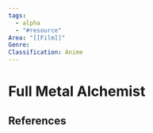 ```yaml
---
tags:
  - alpha
  - "#resource"
Area: "[[Film]]"
Genre:
Classification: Anime
---
```

# Full Metal Alchemist



## References



